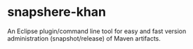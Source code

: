 snapshere-khan
==============

An Eclipse plugin/command line tool for easy and fast version administration (snapshot/release) of Maven artifacts.